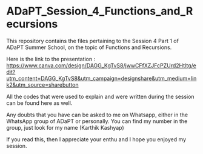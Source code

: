 # ADaPT_Session_4_Functions_and_Recursions
This repository contains the files pertaining to the Session 4 Part 1 of ADaPT Summer School, on the topic of Functions and Recursions.

Here is the link to the presentation : https://www.canva.com/design/DAGG_KgTvS8/jwwCFfXZJFcPZUrd2Htltg/edit?utm_content=DAGG_KgTvS8&utm_campaign=designshare&utm_medium=link2&utm_source=sharebutton

All the codes that were used to explain and were written during the session can be found here as well.

Any doubts that you have can be asked to me on Whatsapp, either in the WhatsApp group of ADaPT or personally. You can find my number in the group, just look for my name (Karthik Kashyap)

If you read this, then I appreciate your enthu and I hope you enjoyed my session.
